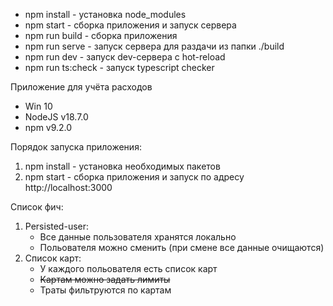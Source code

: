 * npm install - установка node_modules
* npm start - сборка приложения и запуск сервера
* npm run build - сборка приложения
* npm run serve - запуск сервера для раздачи из папки ./build
* npm run dev - запуск dev-сервера с hot-reload
* npm run ts:check - запуск typescript checker

Приложение для учёта расходов
* Win 10
* NodeJS v18.7.0
* npm v9.2.0

Порядок запуска приложения:
1. npm install - установка необходимых пакетов
2. npm start - сборка приложения и запуск по адресу http://localhost:3000 

Список фич:
1. Persisted-user:
    * Все данные пользователя хранятся локально
    * Польователя можно сменить (при смене все данные очищаются)
2. Список карт:
    * У каждого польователя есть список карт
    * ~~Картам можно задать лимиты~~
    * Траты фильтруются по картам
